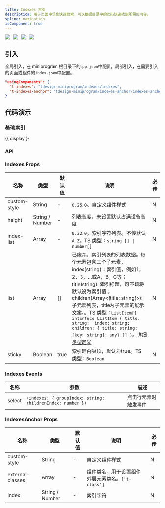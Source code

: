 ```yaml
---
title: Indexes 索引
description: 用于页面中信息快速检索，可以根据目录中的页码快速找到所需的内容。
spline: navigation
isComponent: true
---
```


<span class="coverages-badge" style="margin-right: 10px"><img src="https://img.shields.io/badge/coverages%3A%20lines-88%25-blue" /></span><span class="coverages-badge" style="margin-right: 10px"><img src="https://img.shields.io/badge/coverages%3A%20functions-87%25-blue" /></span><span class="coverages-badge" style="margin-right: 10px"><img src="https://img.shields.io/badge/coverages%3A%20statements-85%25-blue" /></span><span class="coverages-badge" style="margin-right: 10px"><img src="https://img.shields.io/badge/coverages%3A%20branches-65%25-red" /></span>
## 引入

全局引入，在 miniprogram 根目录下的`app.json`中配置，局部引入，在需要引入的页面或组件的`index.json`中配置。

```json
"usingComponents": {
  "t-indexes": "tdesign-miniprogram/indexes/indexes",
  "t-indexes-anchor": "tdesign-miniprogram/indexes-anchor/indexes-anchor"
}
```

## 代码演示

### 基础索引


{{ display }}

### API
### Indexes Props

名称 | 类型 | 默认值 | 说明 | 必传
-- | -- | -- | -- | --
custom-style | String | - | `0.25.0`。自定义组件样式 | N
height | String / Number | - | 列表高度，未设置默认占满设备高度 | N
index-list | Array | - | `0.32.0`。索引字符列表。不传默认 `A-Z`。TS 类型：`string [] \| number[]` | N
list | Array | [] | 已废弃。索引列表的列表数据。每个元素包含三个子元素，index(string)：索引值，例如1，2，3，...或A，B，C等；title(string): 索引标题，可不填将默认设为索引值；children(Array<{title: string}>): 子元素列表，title为子元素的展示文案。。TS 类型：`ListItem[] ` `interface ListItem { title: string;  index: string;  children: { title: string; [key: string]: any} [] }`。[详细类型定义](https://github.com/Tencent/tdesign-miniprogram/tree/develop/src/indexes/type.ts) | N
sticky | Boolean | true | 索引是否吸顶，默认为true。TS 类型：`Boolean` | N

### Indexes Events

名称 | 参数 | 描述
-- | -- | --
select | `(indexes: { groupIndex: string; childrenIndex: number })` | 点击行元素时触发事件

### IndexesAnchor Props

名称 | 类型 | 默认值 | 说明 | 必传
-- | -- | -- | -- | --
custom-style | String | - | 自定义组件样式 | N
external-classes | Array | - | 组件类名，用于设置组件外层元素类名。`['t-class']` | N
index | String / Number | - | 索引字符 | N
